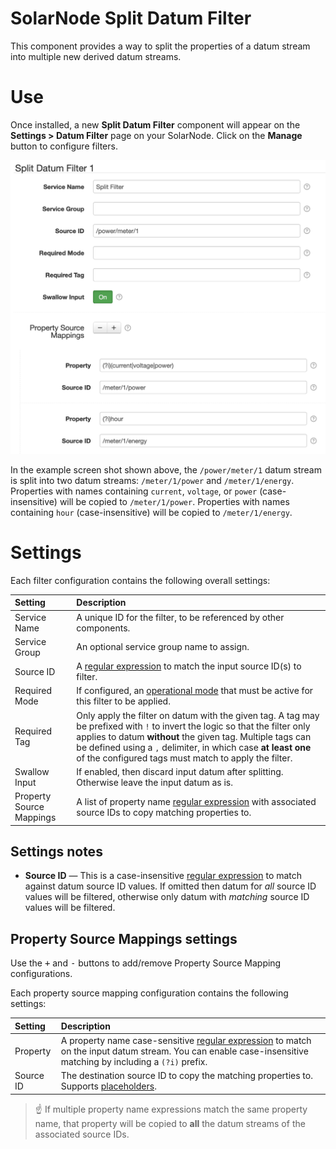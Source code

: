 # SolarNode Split Datum Filter

This component provides a way to split the properties of a datum stream into multiple new derived
datum streams.

# Use

Once installed, a new **Split Datum Filter** component will appear on the
**Settings > Datum Filter** page on your SolarNode. Click on the **Manage** button to configure
filters.

<img alt="Unchanged filter settings" src="docs/solarnode-split-filter-settings.png" width="714">

In the example screen shot shown above, the `/power/meter/1` datum stream is split into two datum
streams: `/meter/1/power` and `/meter/1/energy`. Properties with names containing `current`,
`voltage`, or `power` (case-insensitive) will be copied to `/meter/1/power`. Properties with names
containing `hour` (case-insensitive) will be copied to `/meter/1/energy`.

# Settings

Each filter configuration contains the following overall settings:

| Setting            | Description |
|:-------------------|:------------|
| Service Name       | A unique ID for the filter, to be referenced by other components. |
| Service Group      | An optional service group name to assign. |
| Source ID          | A [regular expression][regex] to match the input source ID(s) to filter. |
| Required Mode      | If configured, an [operational mode](https://github.com/SolarNetwork/solarnetwork/wiki/SolarNode-Operational-Modes) that must be active for this filter to be applied. |
| Required Tag       | Only apply the filter on datum with the given tag. A tag may be prefixed with <code>!</code> to invert the logic so that the filter only applies to datum **without** the given tag. Multiple tags can be defined using a `,` delimiter, in which case **at least one** of the configured tags must match to apply the filter. |
| Swallow Input      | If enabled, then discard input datum after splitting. Otherwise leave the input datum as is. |
| Property Source Mappings |  A list of property name [regular expression][regex] with associated source IDs to copy matching properties to. |

## Settings notes

 * **Source ID** — This is a case-insensitive [regular expression][regex] to match against
   datum source ID values. If omitted then datum for _all_ source ID values will be filtered,
   otherwise only datum with _matching_ source ID values will be filtered.

## Property Source Mappings settings

Use the <kbd>+</kbd> and <kbd>-</kbd> buttons to add/remove Property Source Mapping configurations.

Each property source mapping configuration contains the following settings:

| Setting   | Description |
|:----------|:------------|
| Property  | A property name case-sensitive [regular expression][regex] to match on the input datum stream. You can enable case-insensitive matching by including a `(?i)` prefix. |
| Source ID | The destination source ID to copy the matching properties to. Supports [placeholders][placeholders]. |

> :point_up: If multiple property name expressions match the same property name, that property will
> be copied to **all** the datum streams of the associated source IDs.

[placeholders]: https://github.com/SolarNetwork/solarnetwork/wiki/SolarNode-Placeholders
[regex]: https://docs.oracle.com/en/java/javase/11/docs/api/java.base/java/util/regex/Pattern.html#sum
